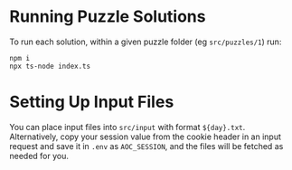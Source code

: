 # Running Puzzle Solutions
To run each solution, within a given puzzle folder (eg `src/puzzles/1`) run:
```
npm i
npx ts-node index.ts
```

# Setting Up Input Files
You can place input files into `src/input` with format `${day}.txt`.
Alternatively, copy your session value from the cookie header in an input request and save it in `.env` as `AOC_SESSION`, and the files will be fetched as needed for you.